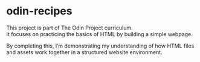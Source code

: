 # odin-recipes
This project is part of The Odin Project curriculum.  
It focuses on practicing the basics of HTML by building a simple webpage.

By completing this, I’m demonstrating my understanding of how HTML files and assets work together in a structured website environment.